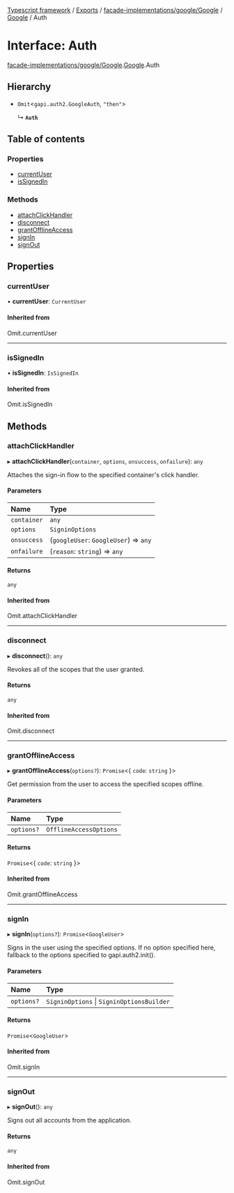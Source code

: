 [Typescript framework](../index.md) / [Exports](../modules.md) / [facade-implementations/google/Google](../modules/facade_implementations_google_Google.md) / [Google](../modules/facade_implementations_google_Google.Google.md) / Auth

# Interface: Auth

[facade-implementations/google/Google](../modules/facade_implementations_google_Google.md).[Google](../modules/facade_implementations_google_Google.Google.md).Auth

## Hierarchy

- `Omit`<`gapi.auth2.GoogleAuth`, ``"then"``\>

  ↳ **`Auth`**

## Table of contents

### Properties

- [currentUser](facade_implementations_google_Google.Google.Auth.md#currentuser)
- [isSignedIn](facade_implementations_google_Google.Google.Auth.md#issignedin)

### Methods

- [attachClickHandler](facade_implementations_google_Google.Google.Auth.md#attachclickhandler)
- [disconnect](facade_implementations_google_Google.Google.Auth.md#disconnect)
- [grantOfflineAccess](facade_implementations_google_Google.Google.Auth.md#grantofflineaccess)
- [signIn](facade_implementations_google_Google.Google.Auth.md#signin)
- [signOut](facade_implementations_google_Google.Google.Auth.md#signout)

## Properties

### currentUser

• **currentUser**: `CurrentUser`

#### Inherited from

Omit.currentUser

___

### isSignedIn

• **isSignedIn**: `IsSignedIn`

#### Inherited from

Omit.isSignedIn

## Methods

### attachClickHandler

▸ **attachClickHandler**(`container`, `options`, `onsuccess`, `onfailure`): `any`

Attaches the sign-in flow to the specified container's click handler.

#### Parameters

| Name | Type |
| :------ | :------ |
| `container` | `any` |
| `options` | `SigninOptions` |
| `onsuccess` | (`googleUser`: `GoogleUser`) => `any` |
| `onfailure` | (`reason`: `string`) => `any` |

#### Returns

`any`

#### Inherited from

Omit.attachClickHandler

___

### disconnect

▸ **disconnect**(): `any`

Revokes all of the scopes that the user granted.

#### Returns

`any`

#### Inherited from

Omit.disconnect

___

### grantOfflineAccess

▸ **grantOfflineAccess**(`options?`): `Promise`<{ `code`: `string`  }\>

Get permission from the user to access the specified scopes offline.

#### Parameters

| Name | Type |
| :------ | :------ |
| `options?` | `OfflineAccessOptions` |

#### Returns

`Promise`<{ `code`: `string`  }\>

#### Inherited from

Omit.grantOfflineAccess

___

### signIn

▸ **signIn**(`options?`): `Promise`<`GoogleUser`\>

Signs in the user using the specified options.
If no option specified here, fallback to the options specified to gapi.auth2.init().

#### Parameters

| Name | Type |
| :------ | :------ |
| `options?` | `SigninOptions` \| `SigninOptionsBuilder` |

#### Returns

`Promise`<`GoogleUser`\>

#### Inherited from

Omit.signIn

___

### signOut

▸ **signOut**(): `any`

Signs out all accounts from the application.

#### Returns

`any`

#### Inherited from

Omit.signOut
